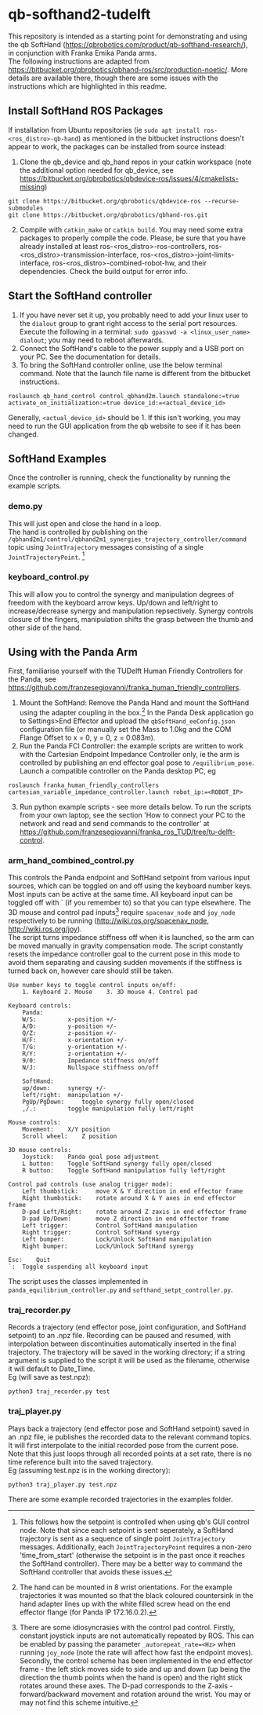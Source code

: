 # qb-softhand2-tudelft

This repository is intended as a starting point for demonstrating and using the qb SoftHand (https://qbrobotics.com/product/qb-softhand-research/), in conjunction with Franka Emika Panda arms. \
The following instructions are adapted from https://bitbucket.org/qbrobotics/qbhand-ros/src/production-noetic/. More details are available there, though  there are some issues with the instructions which are highlighted in this readme. 
## Install SoftHand ROS Packages
If installation from Ubuntu repositories (ie `sudo apt install ros-<ros_distro>-qb-hand`) as mentioned in the bitbucket instructions doesn't appear to work, the packages can be installed from source instead:
1. Clone the qb_device and qb_hand repos in your catkin workspace (note the additional option needed for qb_device, see https://bitbucket.org/qbrobotics/qbdevice-ros/issues/4/cmakelists-missing)
```
git clone https://bitbucket.org/qbrobotics/qbdevice-ros --recurse-submodules
git clone https://bitbucket.org/qbrobotics/qbhand-ros.git
```
2. Compile with `catkin_make` or `catkin build`. You may need some extra packages to properly compile the code. Please, be sure that you have already installed at least ros-<ros_distro>-ros-controllers, ros-<ros_distro>-transmission-interface, ros-<ros_distro>-joint-limits-interface, ros-<ros_distro>-combined-robot-hw, and their dependencies. Check the build output for error info.

## Start the SoftHand controller
1. If you have never set it up, you probably need to add your linux user to the `dialout` group to grant right access to the serial port resources. Execute the following in a terminal: `sudo gpasswd -a <linux_user_name> dialout`; you may need to reboot afterwards. 
2. Connect the SoftHand's cable to the power supply and a USB port on your PC. See the documentation for details.
3. To bring the SoftHand controller online, use the below terminal command. Note that the launch file name is different from the bitbucket instructions.
```
roslaunch qb_hand_control control_qbhand2m.launch standalone:=true activate_on_initialization:=true device_id:=<actual_device_id>
```
Generally, `<actual_device_id>` should be 1. If this isn't working, you may need to run the GUI application from the qb website to see if it has been changed.

## SoftHand Examples
Once the controller is running, check the functionality by running the example scripts.
### demo.py
This will just open and close the hand in a loop. \
The hand is controlled by publishing on the `/qbhand2m1/control/qbhand2m1_synergies_trajectory_controller/command` topic using `JointTrajectory` messages consisting of a single `JointTrajectoryPoint`. [^1]
### keyboard_control.py
This will allow you to control the synergy and manipulation degrees of freedom with the keyboard arrow keys. Up/down and left/right to increase/decrease synergy and manipulation repsectively. Synergy controls closure of the fingers, manipulation shifts the grasp between the thumb and other side of the hand.

## Using with the Panda Arm
First, familiarise yourself with the TUDelft Human Friendly Controllers for the Panda, see https://github.com/franzesegiovanni/franka_human_friendly_controllers. 
1. Mount the SoftHand: Remove the Panda Hand and mount the SoftHand using the adapter coupling in the box.[^2] In the Panda Desk application go to Settings>End Effector and upload the `qbSoftHand_eeConfig.json` configuration file (or manually set the Mass to 1.0kg and the COM Flange Offset to x = 0, y = 0, z = 0.083m).
2. Run the Panda FCI Controller: the example scripts are written to work with the Cartesian Endpoint Impedance Controller only, ie the arm is controlled by publishing an end effector goal pose to `/equilibrium_pose`. Launch a compatible controller on the Panda desktop PC, eg
```
roslaunch franka_human_friendly_controllers cartesian_variable_impedance_controller.launch robot_ip:=<ROBOT_IP>
```
3. Run python example scripts - see more details below. To run the scripts from your own laptop, see the section 'How to connect your PC to the network and read and send commands to the controller' at https://github.com/franzesegiovanni/franka_ros_TUD/tree/tu-delft-control. 

### arm_hand_combined_control.py
This controls the Panda endpoint and SoftHand setpoint from various input sources, which can be toggled on and off using the keyboard number keys. Most inputs can be active at the same time. All keyboard input can be toggled off with \` (if you remember to) so that you can type elsewhere. The 3D mouse and control pad inputs[^3] require `spacenav_node` and `joy_node` respectively to be running (http://wiki.ros.org/spacenav_node, http://wiki.ros.org/joy). \
The script turns impedance stiffness off when it is launched, so the arm can be moved manually in gravity compensation mode. The script constantly resets the impedance controller goal to the current pose in this mode to avoid them separating and causing sudden movements if the stiffness is turned back on, however care should still be taken.
```
Use number keys to toggle control inputs on/off:
	1. Keyboard	2. Mouse	3. 3D mouse	4. Control pad

Keyboard controls:
	Panda:
	W/S:		 x-position +/-
	A/D:		 y-position +/-
	Q/Z:		 z-position +/-
	H/F:		 x-orientation +/-
	T/G:		 y-orientation +/-
	R/Y:		 z-orientation +/-
	9/0:		 Impedance stiffness on/off
	N/J:		 Nullspace stiffness on/off

	SoftHand:
	up/down:	 synergy +/-
	left/right:	 manipulation +/-
	PgUp/PgDown:	 toggle synergy fully open/closed
	,/.:		 toggle manipulation fully left/right

Mouse controls:
	Movement:	 X/Y position
	Scroll wheel: 	 Z position

3D mouse controls:
	Joystick:	 Panda goal pose adjustment
	L button:	 Toggle SoftHand synergy fully open/closed
	R button:	 Toggle SoftHand manipulation fully left/right

Control pad controls (use analog trigger mode):
	Left thumbstick:	 move X & Y direction in end effector frame
	Right thumbstick:	 rotate around X & Y axes in end effector frame
	D-pad Left/Right:	 rotate around Z zaxis in end effector frame
	D-pad Up/Down:		 move Z direction in end effector frame
	Left trigger:		 Control SoftHand manipulation
	Right trigger:		 Control SoftHand synergy
	Left bumper:		 Lock/Unlock SoftHand manipulation
	Right bumper:		 Lock/Unlock SoftHand synergy

Esc:	Quit
`:	Toggle suspending all keyboard input
```
The script uses the classes implemented in `panda_equilibrium_controller.py` and `softhand_setpt_controller.py`.
### traj_recorder.py
Records a trajectory (end effector pose, joint configuration, and SoftHand setpoint) to an .npz file. Recording can be paused and resumed, with interpolation between discontinuities automatically inserted in the final trajectory. The trajectory will be saved in the working directory; if a string argument is supplied to the script it will be used as the filename, otherwise it will default to Date_Time. \
Eg (will save as test.npz):
```
python3 traj_recorder.py test
```
### traj_player.py
Plays back a trajectory (end effector pose and SoftHand setpoint) saved in an .npz file, ie publishes the recorded data to the relevant command topics. It will first interpolate to the initial recorded pose from the current pose. Note that this just loops through all recorded points at a set rate, there is no time reference built into the saved trajectory. \
Eg (assuming test.npz is in the working directory):
```
python3 traj_player.py test.npz
```
There are some example recorded trajectories in the examples folder.

[^1]: This follows how the setpoint is controlled when using qb's GUI control node. Note that since each setpoint is sent seperately, a SoftHand trajectory is sent as a sequence of single point `JointTrajectory` messages. Additionally, each `JointTrajectoryPoint` requires a non-zero 'time_from_start' (otherwise the setpoint is in the past once it reaches the SoftHand controller). There may be a better way to command the SoftHand controller that avoids these issues.
[^2]: The hand can be mounted in 8 wrist orientations. For the example trajectories it was mounted so that the black coloured countersink in the hand adapter lines up with the white filled screw head on the end effector flange (for Panda IP 172.16.0.2).
[^3]: There are some idiosyncrasies with the control pad control. Firstly, constant joystick inputs are not automatically repeated by ROS. This can be enabled by passing the parameter `_autorepeat_rate=<Hz>` when running `joy_node` (note the rate will affect how fast the endpoint moves). Secondly, the control scheme has been implemented in the end effector frame - the left stick moves side to side and up and down (up being the direction the thumb points when the hand is open) and the right stick rotates around these axes. The D-pad corresponds to the Z-axis - forward/backward movement and rotation around the wrist. You may or may not find this scheme intuitive.
